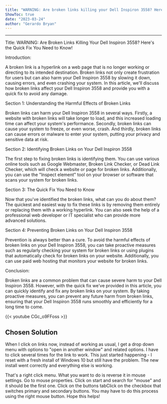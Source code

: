```yaml
---
title: "WARNING: Are broken links killing your Dell Inspiron 3558? Here's the quick fix you NEED to know!"
ShowToc: true 
date: "2023-03-24"
author: "Gerardo Bryan"
---
```

*****
Title: WARNING: Are Broken Links Killing Your Dell Inspiron 3558? Here's the Quick Fix You Need to Know!

Introduction: 

A broken link is a hyperlink on a web page that is no longer working or directing to its intended destination. Broken links not only create frustration for users but can also harm your Dell Inspiron 3558 by slowing it down, causing errors, and even crashing your system. In this article, we'll discuss how broken links affect your Dell Inspiron 3558 and provide you with a quick fix to avoid any damage.

Section 1: Understanding the Harmful Effects of Broken Links

Broken links can harm your Dell Inspiron 3558 in several ways. Firstly, a website with broken links will take longer to load, and this increased loading time can affect your system's performance. Secondly, broken links can cause your system to freeze, or even worse, crash. And thirdly, broken links can cause errors or malware to enter your system, putting your privacy and sensitive data at risk.

Section 2: Identifying Broken Links on Your Dell Inspiron 3558

The first step to fixing broken links is identifying them. You can use various online tools such as Google Webmaster, Broken Link Checker, or Dead Link Checker, which will check a website or page for broken links. Additionally, you can use the "Inspect element" tool on your browser or software that scans your system for broken links.

Section 3: The Quick Fix You Need to Know

Now that you've identified the broken links, what can you do about them? The quickest and easiest way to fix these links is by removing them entirely or replacing them with a working hyperlink. You can also seek the help of a professional web developer or IT specialist who can provide more advanced solutions.

Section 4: Preventing Broken Links on Your Dell Inspiron 3558

Prevention is always better than a cure. To avoid the harmful effects of broken links on your Dell Inspiron 3558, you can take proactive measures such as regularly checking your system for broken links or using plugins that automatically check for broken links on your website. Additionally, you can use paid web hosting that monitors your website for broken links.

Conclusion:

Broken links are a common problem that can cause severe harm to your Dell Inspiron 3558. However, with the quick fix we've provided in this article, you can quickly identify and fix any broken links on your system. By taking proactive measures, you can prevent any future harm from broken links, ensuring that your Dell Inspiron 3558 runs smoothly and efficiently for a long time to come.

{{< youtube CGc_o9FFoss >}} 



## Chosen Solution
 When I click on links now, instead of working as usual, I get a drop down menu with options to "open in another window" and related options. I have to click several times for the link to work. This just started happening - I reset with a fresh install of Windows 10 but still have the problem. The new install went correctly and everything else is working.

 That's a right click menu. What you want to do is reverse it in mouse settings.
Go to mouse properties. Click on start and search for "mouse" and it should be the first one. Click on the buttons tabClick on the checkbox that switches primary and secondary buttons.
You may have to do this process using the right mouse button.
Hope this helps!




